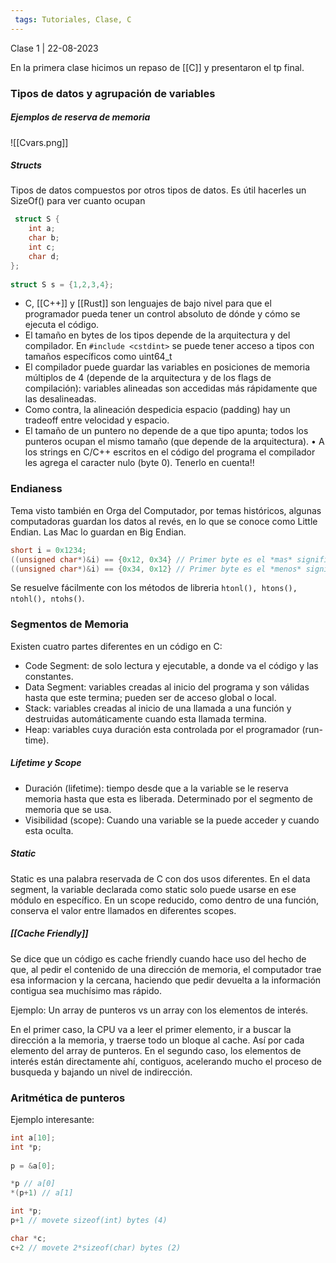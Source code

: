 ```yaml
---
 tags: Tutoriales, Clase, C
---
```

Clase 1 | 22-08-2023

En la primera clase hicimos un repaso de [[C]] y presentaron el tp final.


### Tipos de datos y agrupación de variables

##### Ejemplos de reserva de memoria

![[Cvars.png]]


##### Structs
Tipos de datos compuestos por otros tipos de datos. Es útil hacerles un SizeOf() para ver cuanto ocupan

```C
 struct S {  
	int a; 
	char b; 
	int c; 
    char d; 
}; 
      
struct S s = {1,2,3,4};
```


- C, [[C++]] y [[Rust]] son lenguajes de bajo nivel para que el programador pueda tener un control absoluto de dónde y cómo se ejecuta el código.
- El tamaño en bytes de los tipos depende de la arquitectura y del compilador. En `#include <cstdint>`  se puede tener acceso a tipos con tamaños específicos como uint64_t 
- El compilador puede guardar las variables en posiciones de memoria múltiplos de 4 (depende de la arquitectura y de los flags de compilación): variables alineadas son accedidas más rápidamente que las desalineadas.
- Como contra, la alineación despedicia espacio (padding) hay un tradeoff entre velocidad y espacio. 
- El tamaño de un puntero no depende de a que tipo apunta; todos los punteros ocupan el mismo tamaño (que depende de la arquitectura). • A los strings en C/C++ escritos en el código del programa el compilador les agrega el caracter nulo (byte 0). Tenerlo en cuenta!!



### Endianess
Tema visto también en Orga del Computador, por temas históricos, algunas computadoras guardan los datos al revés, en lo que se conoce como Little Endian. Las Mac lo guardan en Big Endian.

```c
short i = 0x1234; 
((unsigned char*)&i) == {0x12, 0x34} // Primer byte es el *mas* significativo // --> arquitectura big endian 
((unsigned char*)&i) == {0x34, 0x12} // Primer byte es el *menos* significativo // --> arquitectura little endian
```

Se resuelve fácilmente con los métodos de libreria `htonl(), htons(), ntohl(), ntohs()`.

### Segmentos de Memoria

Existen cuatro partes diferentes en un código en C:

- Code Segment: de solo lectura y ejecutable, a donde va el código y las constantes.
- Data Segment: variables creadas al inicio del programa y son válidas hasta que este termina; pueden ser de acceso global o local.
- Stack: variables creadas al inicio de una llamada a una función y destruidas automáticamente cuando esta llamada termina.
- Heap: variables cuya duración esta controlada por el programador (run-time).

##### Lifetime y Scope

- Duración (lifetime): tiempo desde que a la variable se le reserva memoria hasta que esta es liberada. Determinado por el segmento de memoria que se usa. 
- Visibilidad (scope): Cuando una variable se la puede acceder y cuando esta oculta.

##### Static
Static es una palabra reservada de C con dos usos diferentes. En el data segment, la variable declarada como static solo puede usarse en ese módulo en específico. En un scope reducido, como dentro de una función, conserva el valor entre llamados en diferentes scopes.


##### [[Cache Friendly]]

Se dice que un código es cache friendly cuando hace uso del hecho de que, al pedir el contenido de una dirección de memoria, el computador trae esa informacion y la cercana, haciendo que pedir devuelta a la información contigua sea muchísimo mas rápido.

Ejemplo: Un array de punteros vs un array con los elementos de interés.

En el primer caso, la CPU va a leer el primer elemento, ir a buscar la dirección a la memoria, y traerse todo un bloque al cache. Así por cada elemento del array de punteros.
En el segundo caso, los elementos de interés están directamente ahí, contiguos, acelerando mucho el proceso de busqueda y bajando un nivel de indirección.


### Aritmética de punteros

Ejemplo interesante:

```C
int a[10]; 
int *p; 
   
p = &a[0]; 

*p // a[0] 
*(p+1) // a[1]   

int *p; 
p+1 // movete sizeof(int) bytes (4) 

char *c; 
c+2 // movete 2*sizeof(char) bytes (2)
```